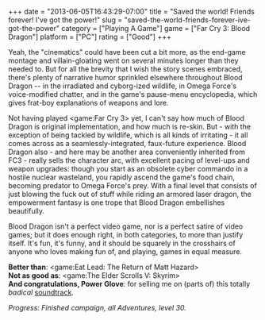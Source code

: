 +++
date = "2013-06-05T16:43:29-07:00"
title = "Saved the world!  Friends forever!  I've got the power!"
slug = "saved-the-world-friends-forever-ive-got-the-power"
category = ["Playing A Game"]
game = ["Far Cry 3: Blood Dragon"]
platform = ["PC"]
rating = ["Good"]
+++

Yeah, the "cinematics" could have been cut a bit more, as the end-game montage and villain-gloating went on several minutes longer than they needed to.  But for all the brevity that I wish the story scenes embraced, there's plenty of narrative humor sprinkled elsewhere throughout Blood Dragon -- in the irradiated and cyborg-ized wildlife, in Omega Force's voice-modified chatter, and in the game's pause-menu encyclopedia, which gives frat-boy explanations of weapons and lore.

Not having played <game:Far Cry 3> yet, I can't say how much of Blood Dragon is original implementation, and how much is re-skin.  But - with the exception of being tackled by wildlife, which is all kinds of irritating - it all comes across as a seamlessly-integrated, faux-future experience.  Blood Dragon also - and here may be another area conveniently inherited from FC3 - really sells the character arc, with excellent pacing of level-ups and weapon upgrades: though you start as an obsolete cyber commando in a hostile nuclear wasteland, you rapidly ascend the game's food chain, becoming predator to Omega Force's prey.  With a final level that consists of just blowing the fuck out of stuff while riding an armored laser dragon, the empowerment fantasy is one trope that Blood Dragon embellishes beautifully.

Blood Dragon isn't a perfect video game, nor is a perfect satire of video games; but it does enough right, in both categories, to more than justify itself.  It's fun, it's funny, and it should be squarely in the crosshairs of anyone who loves making fun of, and playing, games in equal measure.

<b>Better than</b>: <game:Eat Lead: The Return of Matt Hazard>  
<b>Not as good as</b>: <game:The Elder Scrolls V: Skyrim>  
<b>And congratulations, Power Glove</b>: for selling me on (parts of) this totally <i>badical</i> <a href="http://www.amazon.com/dp/B00CJLZ9G8">soundtrack</a>.

<i>Progress: Finished campaign, all Adventures, level 30.</i>